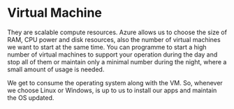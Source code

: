 # Virtual Machine

They are scalable compute resources. Azure allows us to choose the size of RAM, CPU power and disk resources, also the number of virtual machines we want to start at the same time. You can programme to start a high number of virtual machines to support your operation during the day and stop all of them or maintain only a minimal number during the night, where a small amount of usage is needed.

We get to consume the operating system along with the VM. So, whenever we choose Linux or Windows, is up to us to install our apps and maintain the OS updated.
